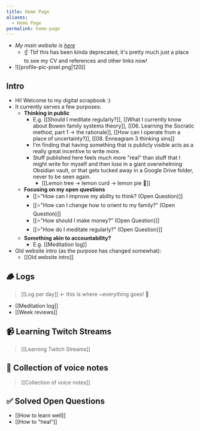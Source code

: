 ```yaml
---
title: Home Page
aliases:
  - Home Page
permalink: home-page
---
```

- *My main website is [here](https://www.alexislearning.me/)*
	- ☝️ Tbf this has been kinda deprecated, it's pretty much just a place to see my <span class="text-green">CV and references and other links</span> now!
-  ![[profile-pic-pixel.png|120]]
## Intro
- Hi! Welcome to my digital scrapbook :) 
- It currently serves a few purposes:
	- **Thinking in public**
		- E.g. [[Should I meditate regularly?]], [[What I currently know about Bowen family systems theory]], [[06. Learning the Socratic method, part 1 → the rationale]], [[How can I operate from a place of uncertainty?]], [[08. Enneagram 3 thinking sins]]
		- I'm finding that having something that is publicly visible acts as a really great incentive to write more. 
		- Stuff published here feels much more "real" than stuff that I might write for myself and then lose in a giant overwhelming Obsidian vault, or that gets tucked away in a Google Drive folder, never to be seen again.
			- [[Lemon tree → lemon curd → lemon pie 🍋]]
	- **Focusing on my open questions**
		- [[⭐️"How can I improve my ability to think? (Open Question)]]
		- [[⭐️"How can I change how to orient to my family?" (Open Question)]]
		- [[⭐️"How should I make money?" (Open Question)]]
		- [[⭐️"How do I meditate regularly?" (Open Question)]]
	- **Something akin to accountability?**
		- E.g. [[Meditation log]]
- Old website intro (as the purpose has changed somewhat):
	- [[Old website intro]]
## 🪵 Logs
> [[Log per day]] ← <span class="text-red">this is where ~everything goes!</span> 🚨
- [[Meditation log]]
- [[Week reviews]]
## 📹 Learning Twitch Streams
> [[Learning Twitch Streams]]
## 🎤 Collection of voice notes
> [[Collection of voice notes]]
## ✅ Solved Open Questions
- [[How to learn well]]
- [[How to "heal"]]